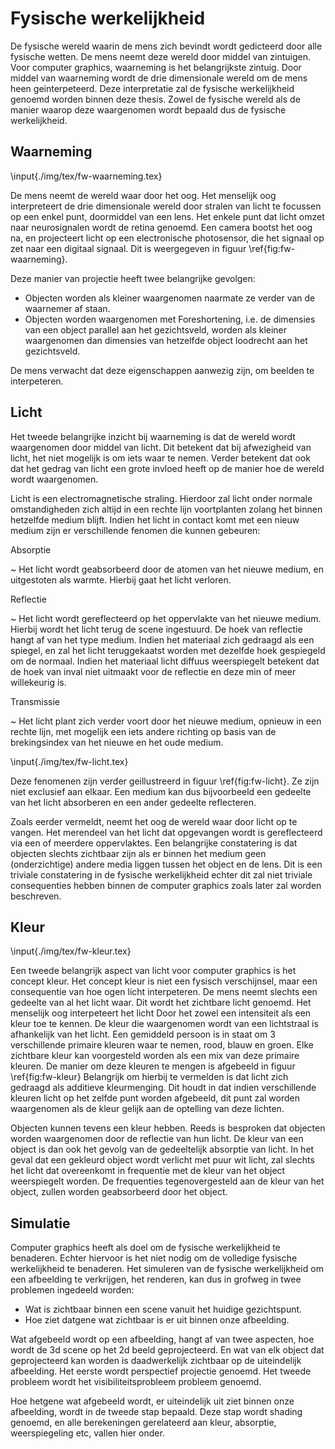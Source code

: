 # Fysische werkelijkheid

De fysische wereld waarin de mens zich bevindt wordt gedicteerd door alle 
fysische wetten. De mens neemt deze wereld door middel van zintuigen. Voor 
computer graphics, waarneming is het belangrijkste zintuig. Door middel van 
waarneming wordt de drie dimensionale wereld om de mens heen geinterpeteerd. 
Deze interpretatie zal de fysische werkelijkheid genoemd worden binnen deze 
thesis. Zowel de fysische wereld als de manier waarop deze waargenomen wordt
bepaald dus de fysische werkelijkheid.  

## Waarneming

\input{./img/tex/fw-waarneming.tex}

De mens neemt de wereld waar door het oog. Het menselijk oog interpreteert de
drie dimensionale wereld door stralen van licht te focussen op een enkel punt, 
doormiddel van een lens. Het enkele punt dat licht omzet naar neurosignalen 
wordt de retina genoemd. Een camera bootst het oog na, en projecteert 
licht op een electronische photosensor, die het signaal op zet naar een 
digitaal signaal. Dit is weergegeven in figuur \ref{fig:fw-waarneming}.  

Deze manier van projectie heeft twee belangrijke gevolgen:  

* Objecten worden als kleiner waargenomen naarmate ze verder van de waarnemer af
  staan.  
* Objecten worden waargenomen met Foreshortening, i.e. de dimensies van een 
  object parallel aan het gezichtsveld, worden als kleiner waargenomen dan 
  dimensies van hetzelfde object loodrecht aan het gezichtsveld.  
  
De mens verwacht dat deze eigenschappen aanwezig zijn, om beelden te 
interpeteren. 

## Licht

Het tweede belangrijke inzicht bij waarneming is dat de wereld wordt waargenomen
door middel van licht. Dit betekent dat bij afwezigheid van licht, het niet
mogelijk is om iets waar te nemen. Verder betekent dat ook dat het gedrag van
licht een grote invloed heeft op de manier hoe de wereld wordt waargenomen.  

Licht is een electromagnetische straling. Hierdoor zal licht  onder normale 
omstandigheden zich altijd in een rechte lijn voortplanten zolang het binnen 
hetzelfde medium blijft. Indien het licht in contact komt met een nieuw medium
zijn er verschillende fenomen die kunnen gebeuren:

Absorptie

  ~  Het licht wordt geabsorbeerd door de atomen van het nieuwe medium, en 
     uitgestoten als warmte. Hierbij gaat het licht verloren.
  
Reflectie

  ~  Het licht wordt gereflecteerd op het oppervlakte van het nieuwe medium.
     Hierbij wordt het licht terug de scene ingestuurd. 
     De hoek van reflectie hangt af van het type medium. Indien het materiaal
     zich gedraagd als een spiegel, en zal het licht teruggekaatst worden 
     met dezelfde hoek gespiegeld om de normaal. 
     Indien het materiaal licht diffuus weerspiegelt betekent dat de hoek 
     van inval niet uitmaakt voor de reflectie en deze min of meer 
     willekeurig is. 
     
 Transmissie

  ~  Het licht plant zich verder voort door het nieuwe medium, opnieuw in een
     rechte lijn, met mogelijk een iets andere richting op basis van de 
     brekingsindex van het nieuwe en het oude medium.
    

\input{./img/tex/fw-licht.tex}

Deze fenomenen zijn verder geillustreerd in figuur \ref{fig:fw-licht}. Ze zijn 
niet exclusief aan elkaar. Een medium kan dus bijvoorbeeld een gedeelte van het
licht absorberen en een ander gedeelte reflecteren.  

Zoals eerder vermeldt, neemt het oog de wereld waar door licht op te vangen.
Het merendeel van het licht dat opgevangen wordt is gereflecteerd via een of 
meerdere oppervlaktes. Een belangrijke constatering is dat objecten slechts 
zichtbaar zijn als er binnen het medium geen (onderzichtige) andere media liggen 
tussen het object en de lens. Dit is een triviale constatering in de fysische
werkelijkheid echter dit zal niet triviale consequenties hebben binnen de 
computer graphics zoals later zal worden beschreven.

## Kleur

\input{./img/tex/fw-kleur.tex}

Een tweede belangrijk aspect van licht voor computer graphics is het concept 
kleur. Het concept kleur is niet een fysisch verschijnsel, maar een consequentie
van hoe ogen licht interpeteren. De mens neemt slechts een gedeelte van al het 
licht waar. Dit wordt het zichtbare licht genoemd. Het menselijk oog 
interpeteert het licht Door het zowel een intensiteit als een kleur toe te 
kennen. De kleur die waargenomen wordt van een lichtstraal is afhankelijk van 
het licht. Een gemiddeld persoon is in staat om 3 verschillende primaire kleuren 
waar te nemen, rood, blauw en groen. Elke zichtbare kleur kan voorgesteld worden
als een mix van deze primaire kleuren. De manier om deze kleuren te mengen
is afgebeeld in figuur \ref{fig:fw-kleur} Belangrijk om hierbij te vermelden is 
dat licht zich gedraagd als additieve kleurmenging. Dit houdt in dat indien 
verschillende kleuren licht op het zelfde punt worden afgebeeld, dit punt zal 
worden waargenomen als de kleur gelijk aan de optelling van deze lichten.  

Objecten kunnen tevens een kleur hebben. Reeds is besproken dat objecten worden
waargenomen door de reflectie van hun licht. De kleur van een object is dan ook
het gevolg van de gedeeltelijk absorptie van licht. In het geval dat een 
gekleurd object wordt verlicht met puur wit licht, zal slechts het licht dat 
overeenkomt in frequentie met de kleur van het object weerspiegelt worden. 
De frequenties tegenovergesteld aan de kleur van het object, zullen worden 
geabsorbeerd door het object.  

## Simulatie

Computer graphics heeft als doel om de fysische werkelijkheid te benaderen. 
Echter hiervoor is het niet nodig om de volledige fysische werkelijkheid te 
benaderen. Het simuleren van de fysische werkelijkheid om een afbeelding te 
verkrijgen, het renderen, kan dus in grofweg in twee problemen ingedeeld 
worden:  

* Wat is zichtbaar binnen een scene vanuit het huidige gezichtspunt.  
* Hoe ziet datgene wat zichtbaar is er uit binnen onze afbeelding.  

Wat afgebeeld wordt op een afbeelding, hangt af van twee aspecten, hoe wordt de 
3d scene op het 2d beeld geprojecteerd. En wat van elk object dat geprojecteerd 
kan worden is daadwerkelijk zichtbaar op de uiteindelijk afbeelding. Het eerste
wordt perspectief projectie genoemd. Het tweede probleem wordt het 
visibiliteitsprobleem probleem genoemd.  

Hoe hetgene wat afgebeeld wordt, er uiteindelijk uit ziet binnen onze 
afbeelding, wordt in de tweede stap bepaald. Deze stap wordt shading genoemd, 
en alle berekeningen gerelateerd aan kleur, absorptie, weerspiegeling etc, 
vallen hier onder.  

